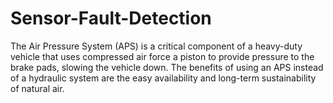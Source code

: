 # Sensor-Fault-Detection
The Air Pressure System (APS) is a critical component of a heavy-duty vehicle that uses compressed air force a piston to provide pressure to the brake pads, slowing the vehicle down. The benefits of using an APS instead of a hydraulic system are the easy availability and long-term sustainability of natural air.

